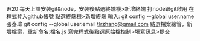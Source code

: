 9/20
每天上課安裝git&node，安裝後點選終端機>新增終端 打node跟git啟用
在程式登入github帳號
點選終端機>新增終端 輸入:
git config --global user.name 張泰瑋
git config --global user.email tlrzhang@gmail.com
點選檔案總管，新增檔案，重新命名:檔名.js
寫完程式後點選原始檔控制>填寫訊息>提交
